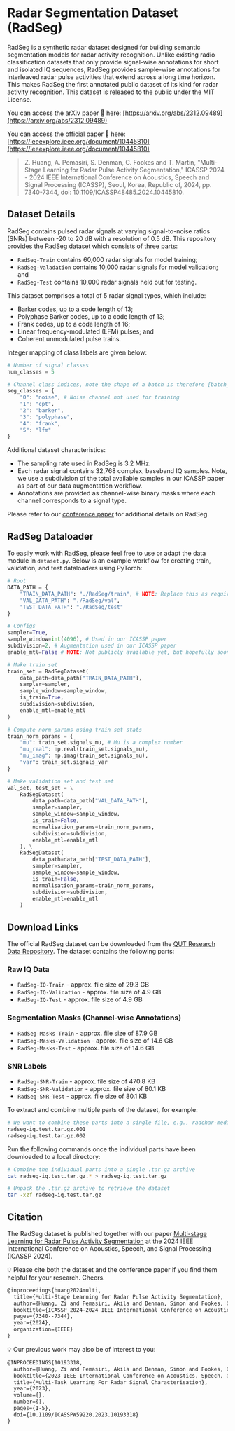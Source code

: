 # Radar Segmentation Dataset (RadSeg)

RadSeg is a synthetic radar dataset designed for building semantic segmentation models for radar activity recognition. Unlike existing radio classification datasets that only provide signal-wise annotations for short and isolated IQ sequences, RadSeg provides sample-wise annotations for interleaved radar pulse activities that extend across a long time horizon. This makes RadSeg the first annotated public dataset of its kind for radar activity recognition. This dataset is released to the public under the MIT License.

You can access the arXiv paper 📄 here: [https://arxiv.org/abs/2312.09489](https://arxiv.org/abs/2312.09489)

You can access the official paper 📄 here: [https://ieeexplore.ieee.org/document/10445810](https://ieeexplore.ieee.org/document/10445810)

> Z. Huang, A. Pemasiri, S. Denman, C. Fookes and T. Martin, "Multi-Stage Learning for Radar Pulse Activity Segmentation," ICASSP 2024 - 2024 IEEE International Conference on Acoustics, Speech and Signal Processing (ICASSP), Seoul, Korea, Republic of, 2024, pp. 7340-7344, doi: 10.1109/ICASSP48485.2024.10445810.

## Dataset Details

RadSeg contains pulsed radar signals at varying signal-to-noise ratios (SNRs) between -20 to 20 dB with a resolution of 0.5 dB. This repository provides the RadSeg dataset which consists of three parts:

- `RadSeg-Train` contains 60,000 radar signals for model training;
- `RadSeg-Valadation` contains 10,000 radar signals for model validation; and
- `RadSeg-Test` contains 10,000 radar signals held out for testing.

This dataset comprises a total of 5 radar signal types, which include: 
- Barker codes, up to a code length of 13;
- Polyphase Barker codes, up to a code length of 13;
- Frank codes, up to a code length of 16;
- Linear frequency-modulated (LFM) pulses; and 
- Coherent unmodulated pulse trains. 

Integer mapping of class labels are given below:

```python
# Number of signal classes
num_classes = 5

# Channel class indices, note the shape of a batch is therefore [batch_size, 6, sequence_len]
seg_classes = {
    "0": "noise", # Noise channel not used for training
    "1": "cpt",
    "2": "barker",
    "3": "polyphase",
    "4": "frank",
    "5": "lfm"
}
```

Additional dataset characteristics:
- The sampling rate used in RadSeg is 3.2 MHz. 
- Each radar signal contains 32,768 complex, baseband IQ samples. Note, we use a subdivision of the total available samples in our ICASSP paper as part of our data augmentation workflow.
- Annotations are provided as channel-wise binary masks where each channel corresponds to a signal type.

Please refer to our [conference paper](https://ieeexplore.ieee.org/document/10445810) for additional details on RadSeg.

## RadSeg Dataloader

To easily work with RadSeg, please feel free to use or adapt the data module in `dataset.py`. Below is an example workflow for creating train, validation, and test dataloaders using PyTorch:

```python
# Root
DATA_PATH = {
    "TRAIN_DATA_PATH": "./RadSeg/train", # NOTE: Replace this as required
    "VAL_DATA_PATH": "./RadSeg/val", 
    "TEST_DATA_PATH": "./RadSeg/test"
}

# Configs
sampler=True, 
sample_window=int(4096), # Used in our ICASSP paper 
subdivision=2, # Augmentation used in our ICASSP paper
enable_mtl=False # NOTE: Not publicly available yet, but hopefully soon...

# Make train set
train_set = RadSegDataset(
    data_path=data_path["TRAIN_DATA_PATH"], 
    sampler=sampler, 
    sample_window=sample_window, 
    is_train=True,
    subdivision=subdivision,
    enable_mtl=enable_mtl
)

# Compute norm params using train set stats
train_norm_params = {
    "mu": train_set.signals_mu, # Mu is a complex number 
    "mu_real": np.real(train_set.signals_mu), 
    "mu_imag": np.imag(train_set.signals_mu),
    "var": train_set.signals_var
}

# Make validation set and test set
val_set, test_set = \
    RadSegDataset(
        data_path=data_path["VAL_DATA_PATH"], 
        sampler=sampler, 
        sample_window=sample_window, 
        is_train=False,
        normalisation_params=train_norm_params, 
        subdivision=subdivision,
        enable_mtl=enable_mtl
    ), \
    RadSegDataset(
        data_path=data_path["TEST_DATA_PATH"], 
        sampler=sampler, 
        sample_window=sample_window, 
        is_train=False,          
        normalisation_params=train_norm_params, 
        subdivision=subdivision,
        enable_mtl=enable_mtl
    )
```

## Download Links

The official RadSeg dataset can be downloaded from the [QUT Research Data Repository](https://data.researchdatafinder.qut.edu.au/dataset/radseg). The dataset contains the following parts:

### Raw IQ Data

- `RadSeg-IQ-Train` - approx. file size of 29.3 GB
- `RadSeg-IQ-Validation` - approx. file size of 4.9 GB
- `RadSeg-IQ-Test` - approx. file size of 4.9 GB

### Segmentation Masks (Channel-wise Annotations)

- `RadSeg-Masks-Train` - approx. file size of 87.9 GB
- `RadSeg-Masks-Validation` - approx. file size of 14.6 GB
- `RadSeg-Masks-Test` - approx. file size of 14.6 GB

### SNR Labels

- `RadSeg-SNR-Train` - approx. file size of 470.8 KB
- `RadSeg-SNR-Validation` - approx. file size of 80.1 KB
- `RadSeg-SNR-Test` - approx. file size of 80.1 KB

To extract and combine multiple parts of the dataset, for example:

```bash
# We want to combine these parts into a single file, e.g., radchar-medium.h5
radseg-iq.test.tar.gz.001
radseg-iq.test.tar.gz.002
```

Run the following commands once the individual parts have been downloaded to a local directory:

```bash
# Combine the individual parts into a single .tar.gz archive
cat radseg-iq.test.tar.gz.* > radseg-iq.test.tar.gz

# Unpack the .tar.gz archive to retrieve the dataset
tar -xzf radseg-iq.test.tar.gz
```

## Citation

The RadSeg dataset is published together with our paper [Multi-stage Learning for Radar Pulse Activity Segmentation](https://arxiv.org/abs/2312.09489) at the 2024 IEEE International Conference on Acoustics, Speech, and Signal Processing (ICASSP 2024). 

💡 Please cite both the dataset and the conference paper if you find them helpful for your research. Cheers.

```latex
@inproceedings{huang2024multi,
  title={Multi-Stage Learning for Radar Pulse Activity Segmentation},
  author={Huang, Zi and Pemasiri, Akila and Denman, Simon and Fookes, Clinton and Martin, Terrence},
  booktitle={ICASSP 2024-2024 IEEE International Conference on Acoustics, Speech and Signal Processing (ICASSP)},
  pages={7340--7344},
  year={2024},
  organization={IEEE}
}
```

💡 Our previous work may also be of interest to you:

```latex
@INPROCEEDINGS{10193318,
  author={Huang, Zi and Pemasiri, Akila and Denman, Simon and Fookes, Clinton and Martin, Terrence},
  booktitle={2023 IEEE International Conference on Acoustics, Speech, and Signal Processing Workshops (ICASSPW)}, 
  title={Multi-Task Learning For Radar Signal Characterisation}, 
  year={2023},
  volume={},
  number={},
  pages={1-5},
  doi={10.1109/ICASSPW59220.2023.10193318}
}
```
